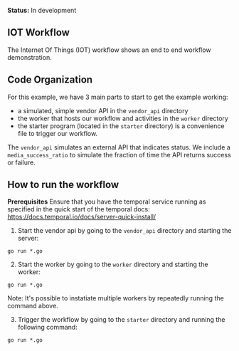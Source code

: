**Status:** In development 

## IOT Workflow
The Internet Of Things (IOT) workflow shows an end to end workflow demonstration.


## Code Organization
For this example, we have 3 main parts to start to get the example working: 
- a simulated, simple vendor API in the `vendor_api` directory
- the worker that hosts our workflow and activities in the `worker` directory
- the starter program (located in the `starter` directory) is a convenience file to trigger our workflow.

The `vendor_api` simulates an external API that indicates status. We include a `media_success_ratio` to simulate 
the fraction of time the API returns success or failure. 


## How to run the workflow
**Prerequisites** Ensure that you have the temporal service running as specified in the quick start of
the temporal docs: https://docs.temporal.io/docs/server-quick-install/

1. Start the vendor api by going to the `vendor_api` directory and starting the server:
```
go run *.go
```

2. Start the worker by going to the `worker` directory and starting the worker:
```
go run *.go
```
Note: It's possible to instatiate multiple workers by repeatedly running the command above.

3. Trigger the workflow by going to the `starter` directory and running the following command:
```
go run *.go
``` 